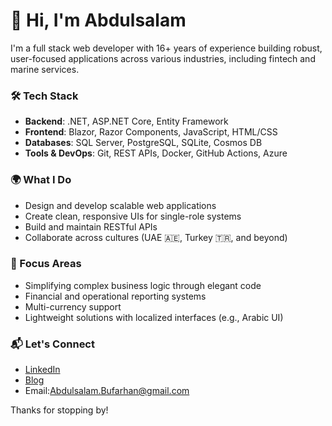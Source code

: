 # 👋 Hi, I'm Abdulsalam

I'm a full stack web developer with 16+ years of experience building robust, user-focused applications across various industries, including fintech and marine services.

### 🛠️ Tech Stack
- **Backend**: .NET, ASP.NET Core, Entity Framework
- **Frontend**: Blazor, Razor Components, JavaScript, HTML/CSS
- **Databases**: SQL Server, PostgreSQL, SQLite, Cosmos DB
- **Tools & DevOps**: Git, REST APIs, Docker, GitHub Actions, Azure

### 🌍 What I Do
- Design and develop scalable web applications
- Create clean, responsive UIs for single-role systems
- Build and maintain RESTful APIs
- Collaborate across cultures (UAE 🇦🇪, Turkey 🇹🇷, and beyond)

### 🎯 Focus Areas
- Simplifying complex business logic through elegant code
- Financial and operational reporting systems
- Multi-currency support
- Lightweight solutions with localized interfaces (e.g., Arabic UI)

### 📬 Let's Connect
- [LinkedIn](https://www.linkedin.com/in/abdulsalam-bufarhan-2520352b)
- [Blog](https://developer1212.blogspot.com)
- Email:Abdulsalam.Bufarhan@gmail.com

Thanks for stopping by!
